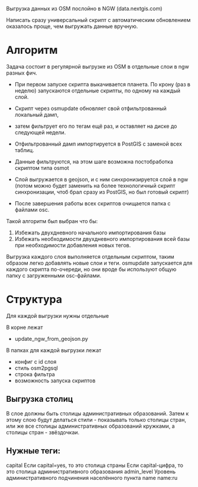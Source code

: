 Выгрузка данных из OSM послойно в NGW (data.nextgis.com)

Написать сразу универсальный скрипт с автоматическим обновлением оказалось проще, чем выгружать данные вручную.

Алгоритм
=======================

Задача состоит в регулярной выгрузке из OSM в отдельные слои в ngw разных фич. 



* При первом запуске скрипта выкачивается планета. По крону (раз в неделю) запускаются отдельные скрипты, по одному на каждый слой. 

* Скрипт через osmupdate обновляет свой отфильтрованный локальный дамп, 
* затем фильтрует его по тегам ещё раз, и оставляет на диске до следующей недели. 
* Отфильтрованный дамп импортируется в PostGIS с заменой всех таблиц.
* Данные фильтруются, на этом шаге возможна постобработка скриптом типа osmot
* Слой выгружается в geojson, и с ним синхронизируется слой в ngw (потом можно будет заменить на более технологичный скрипт синхронизации, чтоб брал сразу из PostGIS, но был готовый скрипт)

* После завершения работы всех скриптов очищается папка с файлами osc.

Такой алгоритм был выбран что бы:

1. Избежать двухдневного начального импортирования базы
2. Избежать необходимости двухдневного импортирования всей базы при необходимости добавления новых тегов.

Выгрузка каждого слоя выполняется отдельным скриптом, таким образом легко добавлять новые слои и теги. 
osmupdate запускается для каждого скрипта по-очереди, но они вроде бы используют общую папку с загруженными osс-файлами. 


Структура
============================

Для каждой выгрузки нужны отдельные





В корне лежат

* update_ngw_from_geojson.py

В папках для каждой выгрузки лежат

* конфиг с id слоя
* стиль osm2pgsql
* строка фильтра
* возможность запуска скриптов


Выгрузка столиц
-------------------------

В слое должны быть столицы административных образований.
Затем к этому слою будут делаться стили - показывать только столицы стран, или же все столицы административных образований кружками, а столицы стран - звёздочкаи.

Нужные теги:
--------------

capital
    Если capital=yes, то это столица страны
    Если capital-цифра, то это столица административного образования
admin_level
    Уровень административного подчинения населённого пункта
name
name:ru
